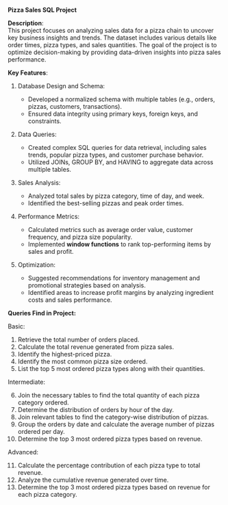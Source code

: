  **Pizza Sales SQL Project**

**Description**:  
This project focuses on analyzing sales data for a pizza chain to uncover key business insights and trends. The dataset includes various details like order times, pizza types, and sales quantities. The goal of the project is to optimize decision-making by providing data-driven insights into pizza sales performance.

 **Key Features**:

1. Database Design and Schema:
   - Developed a normalized schema with multiple tables (e.g., orders, pizzas, customers, transactions).
   - Ensured data integrity using primary keys, foreign keys, and constraints.

2. Data Queries:
   - Created complex SQL queries for data retrieval, including sales trends, popular pizza types, and customer purchase behavior.
   - Utilized JOINs, GROUP BY, and HAVING to aggregate data across multiple tables.

3. Sales Analysis:
   - Analyzed total sales by pizza category, time of day, and week.
   - Identified the best-selling pizzas and peak order times.

4. Performance Metrics:
   - Calculated metrics such as average order value, customer frequency, and pizza size popularity.
   - Implemented **window functions** to rank top-performing items by sales and profit.

5. Optimization:
   - Suggested recommendations for inventory management and promotional strategies based on analysis.
   - Identified areas to increase profit margins by analyzing ingredient costs and sales performance.

**Queries Find in Project:**

Basic:
1. Retrieve the total number of orders placed.
2. Calculate the total revenue generated from pizza sales.
3. Identify the highest-priced pizza.
4. Identify the most common pizza size ordered.
5. List the top 5 most ordered pizza types along with their quantities.

Intermediate:

6. Join the necessary tables to find the total quantity of each pizza category ordered.
7. Determine the distribution of orders by hour of the day.
8. Join relevant tables to find the category-wise distribution of pizzas.
9. Group the orders by date and calculate the average number of pizzas ordered per day.
10. Determine the top 3 most ordered pizza types based on revenue.

Advanced:

11. Calculate the percentage contribution of each pizza type to total revenue.
12. Analyze the cumulative revenue generated over time.
13. Determine the top 3 most ordered pizza types based on revenue for each pizza category.
